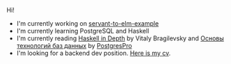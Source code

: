 Hi!

<!-- I'm currently working on [library app](https://github.com/VladimirLogachev/library) -->
- I'm currently working on [servant-to-elm-example](https://github.com/VladimirLogachev/servant-to-elm-example)
- I'm currently learning PostgreSQL and Haskell
- I'm currently reading [Haskell in Depth](https://www.manning.com/books/haskell-in-depth) by Vitaly Bragilevsky and [Основы технологий баз данных](https://postgrespro.ru/education/books/dbtech) by [PostgresPro](https://postgrespro.ru/)
- I'm looking for a backend dev position. [Here is my cv](https://logachev.dev).
